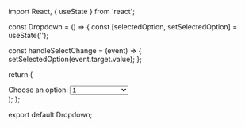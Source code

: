 import React, { useState } from 'react';

const Dropdown = () => {
  const [selectedOption, setSelectedOption] = useState('');

  const handleSelectChange = (event) => {
    setSelectedOption(event.target.value);
  };

  return (
    <div>
      <label htmlFor="dropdown">Choose an option:</label>
      <select id="dropdown" value={selectedOption} onChange={handleSelectChange}>
        <option value="" disabled>Select an option</option>
        <option value="1">1</option>
        <option value="2">2</option>
        <option value="3">3</option>
        <option value="4">4</option>
        <option value="5">5</option>
      </select>
    </div>
  );
};

export default Dropdown;